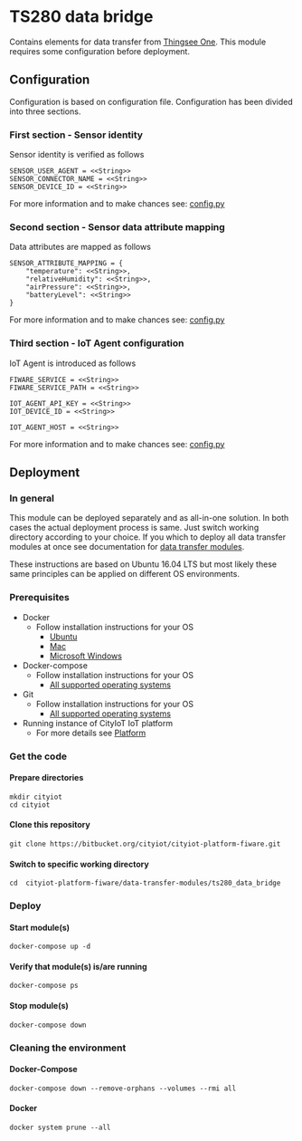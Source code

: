 # TS280 data bridge
Contains elements for data transfer from [Thingsee One](https://thingsee.com/thingsee-one/). This module requires some configuration before deployment.


## Configuration

Configuration is based on configuration file. Configuration has been divided into three sections.

### First section - Sensor identity
Sensor identity is verified as follows

    SENSOR_USER_AGENT = <<String>>
    SENSOR_CONNECTOR_NAME = <<String>>
    SENSOR_DEVICE_ID = <<String>>
    
For more information and to make chances see: [config.py](./instance/config.py)

### Second section - Sensor data attribute mapping
Data attributes are mapped as follows 

    SENSOR_ATTRIBUTE_MAPPING = {
        "temperature": <<String>>,
        "relativeHumidity": <<String>>,
        "airPressure": <<String>>,
        "batteryLevel": <<String>>
    }
    
For more information and to make chances see: [config.py](./instance/config.py)

### Third section - IoT Agent configuration
IoT Agent is introduced as follows

    FIWARE_SERVICE = <<String>>
    FIWARE_SERVICE_PATH = <<String>>
    
    IOT_AGENT_API_KEY = <<String>>
    IOT_DEVICE_ID = <<String>>
    
    IOT_AGENT_HOST = <<String>>
    
For more information and to make chances see: [config.py](./instance/config.py)

## Deployment

### In general
This module can be deployed separately and as all-in-one solution. In both cases the actual deployment process is same. Just switch working directory according to your choice. If you which to deploy all data transfer modules at once see documentation for [data transfer modules](../).

These instructions are based on Ubuntu 16.04 LTS but most likely these same principles can be applied on different OS environments.   

### Prerequisites

- Docker
    - Follow installation instructions for your OS
        - [Ubuntu](https://docs.docker.com/install/linux/docker-ce/ubuntu/)
        - [Mac](https://docs.docker.com/docker-for-mac/install/)
        - [Microsoft Windows](https://docs.docker.com/docker-for-windows/install/)
- Docker-compose
    - Follow installation instructions for your OS
        - [All supported operating systems](https://docs.docker.com/compose/install/)
- Git
    - Follow installation instructions for your OS
        - [All supported operating systems](https://git-scm.com/book/en/v2/Getting-Started-Installing-Git)
- Running instance of CityIoT IoT platform
    - For more details see [Platform](../platform) 


### Get the code

#### Prepare directories

    mkdir cityiot
    cd cityiot

#### Clone this repository 

    git clone https://bitbucket.org/cityiot/cityiot-platform-fiware.git
    
    
#### Switch to specific working directory

    cd  cityiot-platform-fiware/data-transfer-modules/ts280_data_bridge

### Deploy

#### Start module(s)  

    docker-compose up -d

#### Verify that module(s) is/are running  

    docker-compose ps

#### Stop module(s)

    docker-compose down
    
    
### Cleaning the environment

#### Docker-Compose

    docker-compose down --remove-orphans --volumes --rmi all
    
#### Docker

    docker system prune --all
    
    

